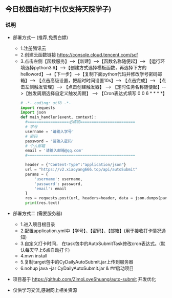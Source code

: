 ## 今日校园自动打卡(仅支持天院学子)
### 说明

- 部署方式一 (推荐,免费白嫖)
    * 1.注册腾讯云
    * 2.创建云函数链接 https://console.cloud.tencent.com/scf
    * 3.点击左侧【函数服务】-->【新建】-->【函数名称随便起】--> 【运行环境选择python3.6】-->【创建方式选择模板函数，再选择下方的helloword】-->【下一步】-->【复制下面python代码并修改学号密码邮箱】--> 【点击高级设置，把超时时间设置10s】--> 【点击完成】--> 【点击左侧触发管理】--> 【点击创建触发器】 --> 【定时任务名称随便起】-->【触发周期选择自定义触发周期】 --> 【Cron表达式填写 0 0 6 * * * *】
         ```python
       # -*- coding: utf8 -*-
       import requests
       import json
       def main_handler(event, context):
           #==================必填项========================
           # 学号
           username = '请输入学号'
           # 密码
           password = '请输入密码'
           # 个人邮箱
           email = '请输入邮箱@qq.com'
           #===============================================
       
           header = {"Content-Type":"application/json"}
           url = "https://v2.xiaoyang666.top/api/autoSubmit"
           params = {
               'username': username,
               'password': password,
               'email': email
           }
           res = requests.post(url, headers=header, data = json.dumps(params))
           print(res.text)
         ```
   
- 部署方式二 (需要服务器)
    * 1.进入项目根目录
    * 2.配置application.yml中【学号】、【密码】、【邮箱】(用于接收打卡情况通知)
    * 3.自定义打卡时间， 在task包中的AutoSubmitTask修改cron表达式。(默认每天早上6点自动打卡)
    * 4.mvn install
    * 5.复制target包中的CyDailyAutoSubmit.jar上传到服务器
    * 6.nohup java -jar CyDailyAutoSubmit.jar &  ##启动项目
    
- 项目基于 https://github.com/ZimoLoveShuang/auto-submit 开发优化

- 仅供学习交流,感谢网上相关资源